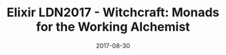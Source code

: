 ---
layout: page
title: "Elixir LDN2017 - Witchcraft: Monads for the Working Alchemist"
date: 2017-08-30
category: Conference talk
link: "https://youtu.be/psdG5iV57q0"
description: "Witchcraft, Algae, and Quark bring several utilities to Elixir from other languages, enabling an easier, principled use of tools such as algebraic data types and monads."
---